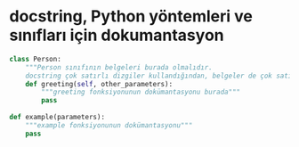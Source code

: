 # docstring, Python yöntemleri ve sınıfları için dokumantasyon


```python
class Person:
	"""Person sınıfının belgeleri burada olmalıdır.
	docstring çok satırlı dizgiler kullandığından, belgeler de çok satırlı olabilir."""
    def greeting(self, other_parameters):
        """greeting fonksiyonunun dokümantasyonu burada"""
        pass
        
def example(parameters):
    """example fonksiyonunun dokümantasyonu"""
    pass

```

